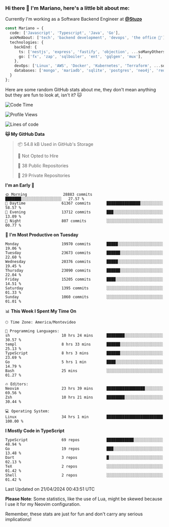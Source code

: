 ### Hi there 👋 I'm Mariano, here's a little bit about me:

Currently I'm working as a Software Backend Engineer at [**@Stuzo**](https://www.stuzo.com/)

```ts
const Mariano = {
  code: ['Javascript', 'Typescript', 'Java', 'Go'],
  askMeAbout: ['tech', 'backend development', 'devops', 'the office 💼'],
  technologies: {
    backEnd: {
      ts: ['nestjs', 'express', 'fastify', 'objection', ...soManyOthersFrameworks],
      go: ['fx', 'zap', 'sqlboiler', 'ent', 'gqlgen', 'mux'],
    },
    devOps: ['Linux', 'AWS', 'Docker', 'Kubernetes', 'Terraform', ...soManyOthersTools],
    databases: ['mongo', 'mariadb', 'sqlite', 'postgres', 'neo4j', 'redis', ...],
  }
};
```

Here are some random GitHub stats about me, they don't mean anything but they are fun to look at, isn't it? 🐱

<!--START_SECTION:waka-->
![Code Time](http://img.shields.io/badge/Code%20Time-1%2C895%20hrs%2030%20mins-blue)

![Profile Views](http://img.shields.io/badge/Profile%20Views-1-blue)

![Lines of code](https://img.shields.io/badge/From%20Hello%20World%20I%27ve%20Written-19.1%20million%20lines%20of%20code-blue)

**🐱 My GitHub Data** 

> 📦 54.8 kB Used in GitHub's Storage 
 > 
> 🚫 Not Opted to Hire
 > 
> 📜 38 Public Repositories 
 > 
> 🔑 29 Private Repositories 
 > 
**I'm an Early 🐤** 

```text
🌞 Morning                28883 commits       ███████░░░░░░░░░░░░░░░░░░   27.57 % 
🌆 Daytime                61367 commits       ███████████████░░░░░░░░░░   58.57 % 
🌃 Evening                13712 commits       ███░░░░░░░░░░░░░░░░░░░░░░   13.09 % 
🌙 Night                  807 commits         ░░░░░░░░░░░░░░░░░░░░░░░░░   00.77 % 
```
📅 **I'm Most Productive on Tuesday** 

```text
Monday                   19970 commits       █████░░░░░░░░░░░░░░░░░░░░   19.06 % 
Tuesday                  23673 commits       ██████░░░░░░░░░░░░░░░░░░░   22.60 % 
Wednesday                20376 commits       █████░░░░░░░░░░░░░░░░░░░░   19.45 % 
Thursday                 23090 commits       ██████░░░░░░░░░░░░░░░░░░░   22.04 % 
Friday                   15205 commits       ████░░░░░░░░░░░░░░░░░░░░░   14.51 % 
Saturday                 1395 commits        ░░░░░░░░░░░░░░░░░░░░░░░░░   01.33 % 
Sunday                   1060 commits        ░░░░░░░░░░░░░░░░░░░░░░░░░   01.01 % 
```


📊 **This Week I Spent My Time On** 

```text
🕑︎ Time Zone: America/Montevideo

💬 Programming Languages: 
sh                       10 hrs 24 mins      ████████░░░░░░░░░░░░░░░░░   30.57 % 
templ                    8 hrs 33 mins       ██████░░░░░░░░░░░░░░░░░░░   25.13 % 
TypeScript               8 hrs 3 mins        ██████░░░░░░░░░░░░░░░░░░░   23.69 % 
Go                       5 hrs 1 min         ████░░░░░░░░░░░░░░░░░░░░░   14.79 % 
Bash                     25 mins             ░░░░░░░░░░░░░░░░░░░░░░░░░   01.27 % 

🔥 Editors: 
Neovim                   23 hrs 39 mins      █████████████████░░░░░░░░   69.56 % 
Zsh                      10 hrs 21 mins      ████████░░░░░░░░░░░░░░░░░   30.44 % 

💻 Operating System: 
Linux                    34 hrs 1 min        █████████████████████████   100.00 % 
```

**I Mostly Code in TypeScript** 

```text
TypeScript               69 repos            ████████████░░░░░░░░░░░░░   48.94 % 
Go                       19 repos            ███░░░░░░░░░░░░░░░░░░░░░░   13.48 % 
Dart                     3 repos             █░░░░░░░░░░░░░░░░░░░░░░░░   02.13 % 
TeX                      2 repos             ░░░░░░░░░░░░░░░░░░░░░░░░░   01.42 % 
Shell                    2 repos             ░░░░░░░░░░░░░░░░░░░░░░░░░   01.42 % 
```




 Last Updated on 21/04/2024 00:43:51 UTC
<!--END_SECTION:waka-->

**Please Note**: Some statistics, like the use of Lua, might be skewed because I use it for my Neovim configuration.

Remember, these stats are just for fun and don't carry any serious implications!
